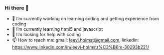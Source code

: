 ### Hi there 👋
- 🔭 I’m currently working on learning coding and getting experience from coding
- 🌱 I’m currently learning html5 and javascript
- 🤔 I’m looking for help with coding
- 📫 How to reach me: gmail: leevi.holmst@gmail.com, linkedin: https://www.linkedin.com/in/leevi-holmstr%C3%B6m-30293b221/
